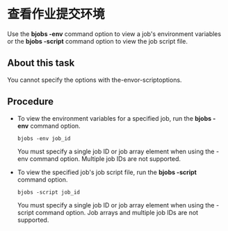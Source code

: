 # 查看作业提交环境

Use the **bjobs -env** command option to view a job's environment variables or the **bjobs -script** command option to view the job script file.

## About this task

You cannot specify the     options with the-envor-scriptoptions.

## Procedure

- To view the environment variables for a specified job, run the **bjobs -env** command option.

  ```
  bjobs -env job_id
  ```

  You must specify a single job ID or job array element when using the -env command option. Multiple job IDs are not supported.

- To view the specified job's job script file, run the **bjobs -script** command option.

  ```
  bjobs -script job_id
  ```

  You must specify a single job ID or job array element when using the -script command option. Job arrays and multiple job IDs are not supported.